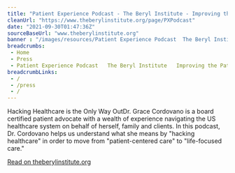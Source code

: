 ```yaml
--- 
title: "Patient Experience Podcast - The Beryl Institute - Improving the Patient Experience"
cleanUrl: "https://www.theberylinstitute.org/page/PXPodcast"
date: "2021-09-30T01:47:36Z"
sourceBaseUrl: "www.theberylinstitute.org"
banner : "/images/resources/Patient Experience Podcast  The Beryl Institute  Improving the Patient Experience.jpg"
breadcrumbs:
 - Home
 - Press
 - Patient Experience Podcast   The Beryl Institute   Improving the Patient Experience
breadcrumbLinks:
 - / 
 - /press
 - / 
---
```

Hacking Healthcare is the Only Way OutDr. Grace Cordovano is a board certified patient advocate with a wealth of experience navigating the US healthcare system on behalf of herself, family and clients. In this podcast, Dr. Cordovano helps us understand what she means by "hacking healthcare" in order to move from "patient-centered care" to "life-focused care."  
  
[Read on theberylinstitute.org](https://www.theberylinstitute.org/page/PXPodcast)
